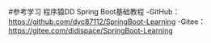 #参考学习 程序猿DD Spring Boot基础教程
-GitHub：https://github.com/dyc87112/SpringBoot-Learning
-Gitee：https://gitee.com/didispace/SpringBoot-Learning
